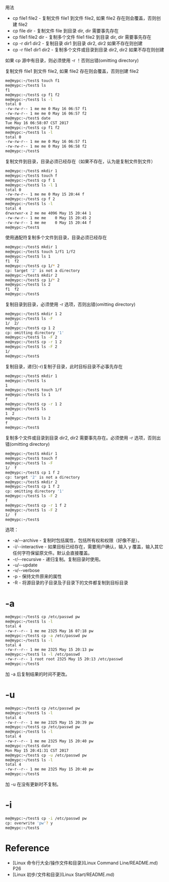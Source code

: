 用法
* cp file1 file2 - 复制文件 file1 到文件 file2, 如果 file2 存在则会覆盖，否则创建 file2
* cp file dir - 复制文件 file 到目录 dir, dir 需要事先存在
* cp file1 file2 dir - 复制多个文件 file1 file2 到目录 dir, dir 需要事先存在
* cp -r dir1 dir2 - 复制目录 dir1 到目录 dir2, dir2 如果不存在则创建
* cp -r file1 dir1 dir2 - 复制多个文件或目录到目录 dir2, dir2 如果不存在则创建


如果 cp 源中有目录，则必须使用 -r ！否则出错(omitting directory)


复制文件 file1 到文件 file2, 如果 file2 存在则会覆盖，否则创建 file2
```bash
me@mypc:~/test$ touch f1
me@mypc:~/test$ ls
f1
me@mypc:~/test$ cp f1 f2
me@mypc:~/test$ ls -l
total 0
-rw-rw-r-- 1 me me 0 May 16 06:57 f1
-rw-rw-r-- 1 me me 0 May 16 06:57 f2
me@mypc:~/test$ date
Tue May 16 06:58:07 CST 2017
me@mypc:~/test$ cp f1 f2
me@mypc:~/test$ ls -l
total 0
-rw-rw-r-- 1 me me 0 May 16 06:57 f1
-rw-rw-r-- 1 me me 0 May 16 06:58 f2
me@mypc:~/test$ 
```


复制文件到目录，目录必须已经存在（如果不存在，认为是复制文件到文件）
```bash
me@mypc:~/test$ mkdir 1
me@mypc:~/test$ touch f
me@mypc:~/test$ cp f 1
me@mypc:~/test$ ls -l 1
total 0
-rw-rw-r-- 1 me me 0 May 15 20:44 f
me@mypc:~/test$ cp f 2
me@mypc:~/test$ ls -l
total 4
drwxrwxr-x 2 me me 4096 May 15 20:44 1
-rw-rw-r-- 1 me me    0 May 15 20:45 2
-rw-rw-r-- 1 me me    0 May 15 20:44 f
me@mypc:~/test$ 
```


使用通配符复制多个文件到目录，目录必须已经存在
```bash
me@mypc:~/test$ mkdir 1
me@mypc:~/test$ touch 1/f1 1/f2
me@mypc:~/test$ ls 1
f1  f2
me@mypc:~/test$ cp 1/* 2
cp: target '2' is not a directory
me@mypc:~/test$ mkdir 2
me@mypc:~/test$ cp 1/* 2
me@mypc:~/test$ ls 2
f1  f2
me@mypc:~/test$ 
```


复制目录到目录，必须使用 -r 选项，否则出错(omitting directory)
```bash
me@mypc:~/test$ mkdir 1 2
me@mypc:~/test$ ls -F
1/  2/
me@mypc:~/test$ cp 1 2
cp: omitting directory '1'
me@mypc:~/test$ ls -F 2
me@mypc:~/test$ cp -r 1 2
me@mypc:~/test$ ls -F 2
1/
me@mypc:~/test$ 
```


复制目录，递归(-r)复制子目录，此时目标目录不必事先存在
```bash
me@mypc:~/test$ mkdir 1
me@mypc:~/test$ ls
1
me@mypc:~/test$ touch 1/f
me@mypc:~/test$ ls 1
f
me@mypc:~/test$ cp -r 1 2
me@mypc:~/test$ ls
1  2
me@mypc:~/test$ ls 2
f
me@mypc:~/test$ 
```


复制多个文件或目录到目录 dir2, dir2 需要事先存在。必须使用 -r 选项，否则出错(omitting directory)
```bash
me@mypc:~/test$ mkdir 1
me@mypc:~/test$ touch f
me@mypc:~/test$ ls -F
1/  f
me@mypc:~/test$ cp 1 f 2
cp: target '2' is not a directory
me@mypc:~/test$ mkdir 2
me@mypc:~/test$ cp 1 f 2
cp: omitting directory '1'
me@mypc:~/test$ ls -F 2
f
me@mypc:~/test$ cp -r 1 f 2
me@mypc:~/test$ ls -F 2
1/  f
me@mypc:~/test$ 
```


选项：
* -a/--archive - 复制时包括属性，包括所有权和权限（好像不是）。
* -i/--interactive - 如果目标已经存在，需要用户确认，输入 y 覆盖，输入其它任何字符保留原文件。默认会直接覆盖。
* -r/--recursive - 递归复制。复制目录时使用。
* -u/--update
* -v/--verbose
* -p - 保持文件原来的属性
* -R - 将源目录的子目录及子目录下的文件都复制到目标目录


# -a
```bash
me@mypc:~/test$ cp /etc/passwd pw
me@mypc:~/test$ ls -l
total 4
-rw-r--r-- 1 me me 2325 May 16 07:18 pw
me@mypc:~/test$ cp -a /etc/passwd pw
me@mypc:~/test$ ls -l
total 4
-rw-r--r-- 1 me me 2325 May 15 20:13 pw
me@mypc:~/test$ ls -l /etc/passwd
-rw-r--r-- 1 root root 2325 May 15 20:13 /etc/passwd
me@mypc:~/test$ 
```


加 -a 后复制结果的时间不更改。


# -u
```bash
me@mypc:~/test$ cp /etc/passwd pw
me@mypc:~/test$ ls -l
total 4
-rw-r--r-- 1 me me 2325 May 15 20:39 pw
me@mypc:~/test$ cp /etc/passwd pw
me@mypc:~/test$ ls -l
total 4
-rw-r--r-- 1 me me 2325 May 15 20:40 pw
me@mypc:~/test$ date
Mon May 15 20:41:31 CST 2017
me@mypc:~/test$ cp -u /etc/passwd pw
me@mypc:~/test$ ls -l
total 4
-rw-r--r-- 1 me me 2325 May 15 20:40 pw
me@mypc:~/test$ 
```


加 -u 在没有更新时不复制。


# -i
```bash
me@mypc:~/test$ cp -i /etc/passwd pw
cp: overwrite 'pw'? y
me@mypc:~/test$ 
```


# Reference
* [Linux 命令行大全/操作文件和目录](Linux Command Line/README.md) P26
* [Linux 初步/文件和目录](Linux Start/README.md)
